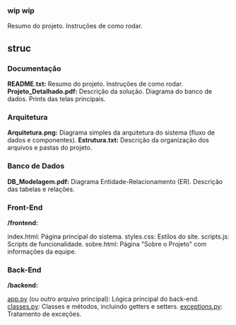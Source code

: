 ### wip wip

Resumo do projeto.
Instruções de como rodar.

## struc

### Documentação

**README.txt:**
Resumo do projeto.
Instruções de como rodar.
**Projeto_Detalhado.pdf:**
Descrição da solução.
Diagrama do banco de dados.
Prints das telas principais.

### Arquitetura

**Arquitetura.png:**
Diagrama simples da arquitetura do sistema (fluxo de dados e componentes).
**Estrutura.txt:**
Descrição da organização dos arquivos e pastas do projeto.

### Banco de Dados

**DB_Modelagem.pdf:**
Diagrama Entidade-Relacionamento (ER).
Descrição das tabelas e relações.

### Front-End

**/frontend:**

index.html: Página principal do sistema.
styles.css: Estilos do site.
scripts.js: Scripts de funcionalidade.
sobre.html: Página "Sobre o Projeto" com informações da equipe.

### Back-End

**/backend:**

[app.py](http://app.py/) (ou outro arquivo principal): Lógica principal do back-end.
[classes.py](http://classes.py/): Classes e métodos, incluindo getters e setters.
[exceptions.py](http://exceptions.py/): Tratamento de exceções.
